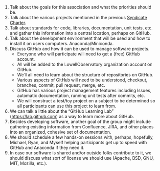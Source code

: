 1. Talk about the goals for this association and what the priorities should be.
2. Talk about the various projects mentioned in the previous [Syndicate Charter](https://github.com/LowellObservatory/TheSyndicate/blob/master/SyndicateCharter.md).
3. Talk about standards for code, libraries, documentation, unit tests, etc. and gather this information into a central location, perhaps on GitHub.
4. Talk about the development environment that will be used and how to install it on users computers. Anaconda/Miniconda.
5. Discuss GitHub and how it can be used to manage software projects.
   - Everyone who will participate will need to get a (free) GitHub account.
   - All will be added to the LowellObservatory organization account on GitHub.
   - We’ll all need to learn about the structure of repositories on GitHub.
   - Various aspects of GitHub will need to be understood, checkout, branches, commit, pull request, merge, etc.
   - GitHub has various project management features including Issues, automatic documentation, running unit tests after commits, etc.
   - We will construct a test/toy project on a subject to be determined so all participants can use this project to learn from.
6. We can talk a little about the “GitHub Learning Lab” (https://lab.github.com) as a way to learn more about GitHub.
7. Besides developing software, another goal of the group might include gathering existing information from Confluence, JIRA, and other places into an organized, cohesive set of documentation.
8. We should schedule a few hands-on sessions with, perhaps, hopefully, Michael, Ryan, and Myself helping participants get up to speed with GitHub and Anaconda if they need it.
9. In case our software is shared and/or outside folks contribute to it, we should discuss what sort of license
we should use (Apache, BSD, GNU, MIT, Mozilla, etc.).
